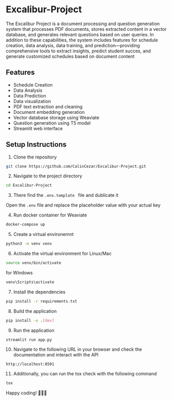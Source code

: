 # Excalibur-Project

The Excalibur Project is a document processing and question generation system that processes PDF documents, stores extracted content in a vector database, and generates relevant questions based on user queries. In addition to these capabilities, the system includes features for schedule creation, data analysis, data training, and prediction—providing comprehensive tools to extract insights, predict student succes, and generate customized schedules based on document content

## Features
- Schedule Creation
- Data Analysis
- Data Prediction
- Data visualization
- PDF text extraction and cleaning
- Document embedding generation
- Vector database storage using Weaviate
- Question generation using T5 model
- Streamlit web interface

## Setup Instructions

1. Clone the repository

```bash
git clone https://github.com/CalinCezar/Excalibur-Project.git
```

2. Navigate to the project directory

```bash
cd Excalibur-Project
```

3. There find the `.env.template ` file and dublicate it

Open the `.env` file and replace the placeholder value with your actual key

4. Run docker container for Weaviate

```bash
docker-compose up
```

5. Create a virtual environemnt

```bash
python3 -m venv venv
```

6. Activate the virtual environment
for Linux/Mac
```bash
source venv/bin/activate

```
for Windows
```bash
venv\Scripts\activate

```
7. Install the dependencies

```bash
pip install -r requirements.txt
```

8. Build the application

```bash
pip install -e .[dev]
```

9. Run the application

```bash
streamlit run app.py
```

10. Navigate to the following URL in your browser and check the documentation and interact with the API

```
http://localhost:8501
```

11. Additionally, you can run the tox check with the following command

```bash
tox
```

Happy coding! 🎄✨🎁
